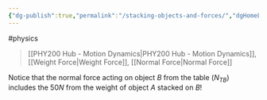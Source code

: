 ```yaml
---
{"dg-publish":true,"permalink":"/stacking-objects-and-forces/","dgHomeLink":true,"dgPassFrontmatter":false,"dgShowLocalGraph":true}
---
```


#physics 
> [[PHY200 Hub - Motion Dynamics|PHY200 Hub - Motion Dynamics]], [[Weight Force|Weight Force]], [[Normal Force|Normal Force]]

<style>
.container {font-family: sans-serif; text-align: center;}
.button-wrapper button {z-index: 1;height: 40px; width: 100px; margin: 10px;padding: 5px;}
.excalidraw .App-menu_top .buttonList { display: flex;}
.excalidraw-wrapper { height: 800px; margin: 50px; position: relative;}
:root[dir="ltr"] .excalidraw .layer-ui__wrapper .zen-mode-transition.App-menu_bottom--transition-left {transform: none;}
</style><script src="https://unpkg.com/react@17/umd/react.production.min.js"></script><script src="https://unpkg.com/react-dom@17/umd/react-dom.production.min.js"></script><script type="text/javascript" src="https://unpkg.com/@excalidraw/excalidraw@0.12.0/dist/excalidraw.production.min.js"></script><div id="Drawing_2023-01-19_1933.29.excalidraw.md1"></div><script>(function(){const InitialData={"type":"excalidraw","version":2,"source":"https://excalidraw.com","elements":[{"type":"rectangle","version":299,"versionNonce":951500326,"isDeleted":false,"id":"39G4ZKriJWPXVY0Pq9MdI","fillStyle":"hachure","strokeWidth":1,"strokeStyle":"solid","roughness":1,"opacity":100,"angle":0,"x":-80.09999084472656,"y":-185.04376983642578,"strokeColor":"#000000","backgroundColor":"#15aabf","width":133,"height":48,"seed":1812392166,"groupIds":[],"strokeSharpness":"sharp","boundElements":[{"type":"text","id":"kSkBeVQh"}],"updated":1674185839871,"link":null,"locked":false},{"type":"rectangle","version":407,"versionNonce":1639456570,"isDeleted":false,"id":"UISCvMWSqIp85sHXv-Lmv","fillStyle":"hachure","strokeWidth":1,"strokeStyle":"solid","roughness":1,"opacity":100,"angle":0,"x":-43.699981689453125,"y":-136.44376373291016,"strokeColor":"#000000","backgroundColor":"#fab005","width":61,"height":48,"seed":2140843622,"groupIds":[],"strokeSharpness":"sharp","boundElements":[{"type":"text","id":"GLvbRgLB"}],"updated":1674185839871,"link":null,"locked":false},{"type":"rectangle","version":641,"versionNonce":1288178022,"isDeleted":false,"id":"VOKf5fBGEuMCXBBmMtp0S","fillStyle":"hachure","strokeWidth":1,"strokeStyle":"solid","roughness":1,"opacity":70,"angle":0,"x":-135.8999786376953,"y":-86.44373321533203,"strokeColor":"#d9480f","backgroundColor":"#fd7e14","width":251,"height":35,"seed":332278906,"groupIds":[],"strokeSharpness":"sharp","boundElements":[{"type":"text","id":"dY80r9oV"}],"updated":1674185839871,"link":null,"locked":false},{"type":"text","version":29,"versionNonce":1252272122,"isDeleted":false,"id":"kSkBeVQh","fillStyle":"hachure","strokeWidth":1,"strokeStyle":"solid","roughness":1,"opacity":70,"angle":0,"x":-21.099990844726562,"y":-173.54376983642578,"strokeColor":"#000000","backgroundColor":"#fd7e14","width":15,"height":25,"seed":75557734,"groupIds":[],"strokeSharpness":"sharp","boundElements":[],"updated":1674185839871,"link":null,"locked":false,"fontSize":20,"fontFamily":1,"text":"A","rawText":"A","baseline":18,"textAlign":"center","verticalAlign":"middle","containerId":"39G4ZKriJWPXVY0Pq9MdI","originalText":"A"},{"type":"text","version":6,"versionNonce":1057877158,"isDeleted":false,"id":"GLvbRgLB","fillStyle":"hachure","strokeWidth":1,"strokeStyle":"solid","roughness":1,"opacity":70,"angle":0,"x":-21.199981689453125,"y":-124.94376373291016,"strokeColor":"#000000","backgroundColor":"#fd7e14","width":16,"height":25,"seed":171706554,"groupIds":[],"strokeSharpness":"sharp","boundElements":[],"updated":1674185839871,"link":null,"locked":false,"fontSize":20,"fontFamily":1,"text":"B","rawText":"B","baseline":18,"textAlign":"center","verticalAlign":"middle","containerId":"UISCvMWSqIp85sHXv-Lmv","originalText":"B"},{"type":"text","version":12,"versionNonce":1922111674,"isDeleted":false,"id":"dY80r9oV","fillStyle":"hachure","strokeWidth":1,"strokeStyle":"solid","roughness":1,"opacity":70,"angle":0,"x":-33.89997863769531,"y":-78.94373321533203,"strokeColor":"#000000","backgroundColor":"#fd7e14","width":47,"height":20,"seed":572316602,"groupIds":[],"strokeSharpness":"sharp","boundElements":[],"updated":1674185839871,"link":null,"locked":false,"fontSize":16,"fontFamily":1,"text":"Table","rawText":"Table","baseline":15,"textAlign":"center","verticalAlign":"middle","containerId":"VOKf5fBGEuMCXBBmMtp0S","originalText":"Table"},{"type":"arrow","version":347,"versionNonce":868806758,"isDeleted":false,"id":"BYJ0pJteD3rrZz-0qiwQF","fillStyle":"hachure","strokeWidth":2,"strokeStyle":"solid","roughness":0,"opacity":70,"angle":0,"x":86.41213135126009,"y":-262.00281522882364,"strokeColor":"#0b7285","backgroundColor":"#fd7e14","width":0,"height":124.23035944237978,"seed":1847305254,"groupIds":[],"strokeSharpness":"round","boundElements":[],"updated":1674186720632,"link":null,"locked":false,"startBinding":null,"endBinding":null,"lastCommittedPoint":null,"startArrowhead":null,"endArrowhead":"arrow","points":[[0,0],[0,101.8887319005384],[0,124.23035944237978]]},{"type":"arrow","version":125,"versionNonce":1848443322,"isDeleted":false,"id":"FxEycWVEM1Dg4gDRZPvx9","fillStyle":"hachure","strokeWidth":2,"strokeStyle":"solid","roughness":0,"opacity":70,"angle":0,"x":147.00993941098235,"y":-134.73011782594082,"strokeColor":"#e67700","backgroundColor":"#fd7e14","width":0,"height":55.128865990063034,"seed":2029522470,"groupIds":[],"strokeSharpness":"round","boundElements":[],"updated":1674186721469,"link":null,"locked":false,"startBinding":null,"endBinding":null,"lastCommittedPoint":null,"startArrowhead":null,"endArrowhead":"arrow","points":[[0,0],[0,55.128865990063034]]},{"type":"arrow","version":204,"versionNonce":868034150,"isDeleted":false,"id":"05WDx00eFeimH9g_g4Yys","fillStyle":"hachure","strokeWidth":2,"strokeStyle":"solid","roughness":0,"opacity":70,"angle":0,"x":223.65692514791903,"y":-136.94205606127758,"strokeColor":"#5c940d","backgroundColor":"#fd7e14","width":2.842170943040401e-14,"height":121.65774531264657,"seed":2022104698,"groupIds":[],"strokeSharpness":"round","boundElements":[],"updated":1674185839871,"link":null,"locked":false,"startBinding":null,"endBinding":{"elementId":"KysAz6M7","focus":1.818181391469747,"gap":14.318174350720568},"lastCommittedPoint":null,"startArrowhead":null,"endArrowhead":"arrow","points":[[0,0],[2.842170943040401e-14,-121.65774531264657]]},{"type":"image","version":168,"versionNonce":1322998522,"isDeleted":false,"id":"KysAz6M7","fillStyle":"hachure","strokeWidth":1,"strokeStyle":"solid","roughness":1,"opacity":100,"angle":0,"x":237.97509949863962,"y":-264.6056604106703,"strokeColor":"#000000","backgroundColor":"transparent","width":35,"height":15,"seed":17918,"groupIds":[],"strokeSharpness":"sharp","boundElements":[{"id":"05WDx00eFeimH9g_g4Yys","type":"arrow"}],"updated":1674185839871,"link":null,"locked":false,"status":"pending","fileId":"0d91efdbc5d494dfc0b4dd8970acac9e456ea520","scale":[1,1]},{"type":"arrow","version":151,"versionNonce":1503946470,"isDeleted":false,"id":"1ZQXqWWCSuSJq2tCjreUv","fillStyle":"hachure","strokeWidth":2,"strokeStyle":"solid","roughness":0,"opacity":70,"angle":0,"x":327.1085515294421,"y":-87.08792385735251,"strokeColor":"#5c940d","backgroundColor":"#fd7e14","width":0,"height":172.1924958653122,"seed":1583645178,"groupIds":[],"strokeSharpness":"round","boundElements":[],"updated":1674185856593,"link":null,"locked":false,"startBinding":null,"endBinding":{"elementId":"MkeqICqY","focus":1.5459422117530073,"gap":9.553988705677625},"lastCommittedPoint":null,"startArrowhead":null,"endArrowhead":"arrow","points":[[0,0],[0,-172.1924958653122]]},{"type":"image","version":43,"versionNonce":1315332730,"isDeleted":false,"id":"MkeqICqY","fillStyle":"hachure","strokeWidth":1,"strokeStyle":"solid","roughness":1,"opacity":100,"angle":0,"x":336.6625402351197,"y":-263.2445016019939,"strokeColor":"#000000","backgroundColor":"transparent","width":35,"height":15,"seed":79746,"groupIds":[],"strokeSharpness":"sharp","boundElements":[{"id":"1ZQXqWWCSuSJq2tCjreUv","type":"arrow"}],"updated":1674185856593,"link":null,"locked":false,"status":"pending","fileId":"d5479bfc1356fb01693a11ce714b2b201c57a802","scale":[1,1]},{"type":"text","version":63,"versionNonce":1730856570,"isDeleted":false,"id":"PLbY0hEl","fillStyle":"hachure","strokeWidth":2,"strokeStyle":"solid","roughness":0,"opacity":70,"angle":0,"x":99.56534096404654,"y":-199.68581458233913,"strokeColor":"#0b7285","backgroundColor":"#fd7e14","width":33,"height":20,"seed":1867628454,"groupIds":[],"strokeSharpness":"sharp","boundElements":[],"updated":1674185883419,"link":null,"locked":false,"fontSize":16,"fontFamily":1,"text":"50N","rawText":"50N","baseline":15,"textAlign":"left","verticalAlign":"top","containerId":null,"originalText":"50N"},{"type":"text","version":75,"versionNonce":1237089126,"isDeleted":false,"id":"XXiPY9Lo","fillStyle":"hachure","strokeWidth":2,"strokeStyle":"solid","roughness":0,"opacity":70,"angle":0,"x":168.75154868491478,"y":-115.18300317250512,"strokeColor":"#e67700","backgroundColor":"#fd7e14","width":27,"height":20,"seed":834660154,"groupIds":[],"strokeSharpness":"sharp","boundElements":[],"updated":1674185892228,"link":null,"locked":false,"fontSize":16,"fontFamily":1,"text":"10N","rawText":"10N","baseline":15,"textAlign":"left","verticalAlign":"top","containerId":null,"originalText":"10N"},{"type":"text","version":79,"versionNonce":876685094,"isDeleted":false,"id":"982yM9Ya","fillStyle":"hachure","strokeWidth":2,"strokeStyle":"solid","roughness":0,"opacity":70,"angle":0,"x":240.53591624585442,"y":-196.67246431886727,"strokeColor":"#5c940d","backgroundColor":"#fd7e14","width":33,"height":20,"seed":691362278,"groupIds":[],"strokeSharpness":"sharp","boundElements":[],"updated":1674185899670,"link":null,"locked":false,"fontSize":16,"fontFamily":1,"text":"50N","rawText":"50N","baseline":15,"textAlign":"left","verticalAlign":"top","containerId":null,"originalText":"50N"},{"type":"text","version":82,"versionNonce":610007162,"isDeleted":false,"id":"U1Ht3Py0","fillStyle":"hachure","strokeWidth":2,"strokeStyle":"solid","roughness":0,"opacity":70,"angle":0,"x":336.2484148379283,"y":-173.24632704998734,"strokeColor":"#5c940d","backgroundColor":"#fd7e14","width":34,"height":20,"seed":488460902,"groupIds":[],"strokeSharpness":"sharp","boundElements":[],"updated":1674185903041,"link":null,"locked":false,"fontSize":16,"fontFamily":1,"text":"60N","rawText":"60N","baseline":15,"textAlign":"left","verticalAlign":"top","containerId":null,"originalText":"60N"},{"type":"rectangle","version":141,"versionNonce":2060169702,"isDeleted":false,"id":"6x_IpVq2bj50UC4uNQKbM","fillStyle":"solid","strokeWidth":0.5,"strokeStyle":"solid","roughness":0,"opacity":10,"angle":0,"x":287.7117557859683,"y":-286.2001708667888,"strokeColor":"#495057","backgroundColor":"#fab005","width":102.95696071882139,"height":219.3774656617432,"seed":1442502970,"groupIds":[],"strokeSharpness":"round","boundElements":[{"id":"cwK2KRChtR6MhsDxRD7WS","type":"arrow"},{"id":"Cqa0L_9F6x3LhzD-sMNEz","type":"arrow"}],"updated":1674185967965,"link":null,"locked":false},{"type":"arrow","version":199,"versionNonce":1530708794,"isDeleted":false,"id":"cwK2KRChtR6MhsDxRD7WS","fillStyle":"solid","strokeWidth":2,"strokeStyle":"solid","roughness":1,"opacity":100,"angle":0,"x":447.82057286986543,"y":-29.29708675534721,"strokeColor":"#495057","backgroundColor":"#fab005","width":46.811886924704936,"height":35.24443772039467,"seed":479359162,"groupIds":[],"strokeSharpness":"round","boundElements":[],"updated":1674185961729,"link":null,"locked":false,"startBinding":null,"endBinding":{"elementId":"6x_IpVq2bj50UC4uNQKbM","focus":0.44074500670030115,"gap":10.339969440370794},"lastCommittedPoint":null,"startArrowhead":null,"endArrowhead":"triangle","points":[[0,0],[-46.811886924704936,-35.24443772039467]]},{"type":"arrow","version":242,"versionNonce":1947152058,"isDeleted":false,"id":"Cqa0L_9F6x3LhzD-sMNEz","fillStyle":"solid","strokeWidth":2,"strokeStyle":"solid","roughness":1,"opacity":100,"angle":0,"x":448.94902146343975,"y":-362.2205442459057,"strokeColor":"#495057","backgroundColor":"#fab005","width":55.89604758706258,"height":55.89604758706258,"seed":1178385594,"groupIds":[],"strokeSharpness":"round","boundElements":[],"updated":1674185967965,"link":null,"locked":false,"startBinding":null,"endBinding":{"elementId":"6x_IpVq2bj50UC4uNQKbM","focus":-0.47125168567788617,"gap":20.12432579205432},"lastCommittedPoint":null,"startArrowhead":null,"endArrowhead":"triangle","points":[[0,0],[-55.89604758706258,55.89604758706258]]},{"type":"image","version":84,"versionNonce":56226726,"isDeleted":true,"id":"JLfG7xUw","fillStyle":"hachure","strokeWidth":1,"strokeStyle":"solid","roughness":1,"opacity":100,"angle":0,"x":162.84976418438535,"y":-80.20184726593999,"strokeColor":"#000000","backgroundColor":"transparent","width":28,"height":15,"seed":89494,"groupIds":[],"strokeSharpness":"sharp","boundElements":[{"id":"FxEycWVEM1Dg4gDRZPvx9","type":"arrow"}],"updated":1674186721469,"link":null,"locked":false,"status":"pending","fileId":"6f67f4a6fcccb9d3e5e66a4202a2849da97f7e0a","scale":[1,1]},{"type":"image","version":53,"versionNonce":1326073914,"isDeleted":true,"id":"gR1q9pkR","fillStyle":"hachure","strokeWidth":1,"strokeStyle":"solid","roughness":1,"opacity":100,"angle":0,"x":98.5793220729984,"y":-148.75699018803425,"strokeColor":"#000000","backgroundColor":"transparent","width":28,"height":15,"seed":34139,"groupIds":[],"strokeSharpness":"sharp","boundElements":[{"id":"BYJ0pJteD3rrZz-0qiwQF","type":"arrow"}],"updated":1674186720632,"link":null,"locked":false,"status":"pending","fileId":"224853e0ed2ce80afc76cec5ae29924c9babaa10","scale":[1,1]}],"appState":{"theme":"light","viewBackgroundColor":"#ffffff","currentItemStrokeColor":"#495057","currentItemBackgroundColor":"#fab005","currentItemFillStyle":"solid","currentItemStrokeWidth":2,"currentItemStrokeStyle":"solid","currentItemRoughness":1,"currentItemOpacity":100,"currentItemFontFamily":1,"currentItemFontSize":16,"currentItemTextAlign":"left","currentItemStrokeSharpness":"round","currentItemStartArrowhead":null,"currentItemEndArrowhead":"triangle","currentItemLinearStrokeSharpness":"round","gridSize":null,"colorPalette":{}},"files":{}};InitialData.scrollToContent=true;App=()=>{const e=React.useRef(null),t=React.useRef(null),[n,i]=React.useState({width:void 0,height:void 0});return React.useEffect(()=>{i({width:t.current.getBoundingClientRect().width,height:t.current.getBoundingClientRect().height});const e=()=>{i({width:t.current.getBoundingClientRect().width,height:t.current.getBoundingClientRect().height})};return window.addEventListener("resize",e),()=>window.removeEventListener("resize",e)},[t]),React.createElement(React.Fragment,null,React.createElement("div",{className:"excalidraw-wrapper",ref:t},React.createElement(ExcalidrawLib.Excalidraw,{ref:e,width:n.width,height:n.height,initialData:InitialData,viewModeEnabled:!0,zenModeEnabled:!0,gridModeEnabled:!1})))},excalidrawWrapper=document.getElementById("Drawing_2023-01-19_1933.29.excalidraw.md1");ReactDOM.render(React.createElement(App),excalidrawWrapper);})();</script>
Notice that the normal force acting on object $B$ from the table ($N_{TB}$) includes the $50N$ from the weight of object $A$ stacked on $B$!